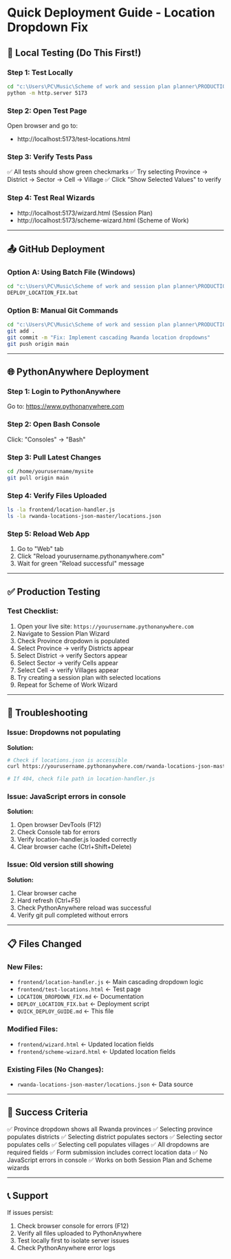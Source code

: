 # Quick Deployment Guide - Location Dropdown Fix

## 🚀 Local Testing (Do This First!)

### Step 1: Test Locally
```bash
cd "c:\Users\PC\Music\Scheme of work and session plan planner\PRODUCTION_READY\frontend"
python -m http.server 5173
```

### Step 2: Open Test Page
Open browser and go to:
- http://localhost:5173/test-locations.html

### Step 3: Verify Tests Pass
✅ All tests should show green checkmarks
✅ Try selecting Province → District → Sector → Cell → Village
✅ Click "Show Selected Values" to verify

### Step 4: Test Real Wizards
- http://localhost:5173/wizard.html (Session Plan)
- http://localhost:5173/scheme-wizard.html (Scheme of Work)

---

## 📤 GitHub Deployment

### Option A: Using Batch File (Windows)
```bash
cd "c:\Users\PC\Music\Scheme of work and session plan planner\PRODUCTION_READY"
DEPLOY_LOCATION_FIX.bat
```

### Option B: Manual Git Commands
```bash
cd "c:\Users\PC\Music\Scheme of work and session plan planner\PRODUCTION_READY"
git add .
git commit -m "Fix: Implement cascading Rwanda location dropdowns"
git push origin main
```

---

## 🌐 PythonAnywhere Deployment

### Step 1: Login to PythonAnywhere
Go to: https://www.pythonanywhere.com

### Step 2: Open Bash Console
Click: "Consoles" → "Bash"

### Step 3: Pull Latest Changes
```bash
cd /home/yourusername/mysite
git pull origin main
```

### Step 4: Verify Files Uploaded
```bash
ls -la frontend/location-handler.js
ls -la rwanda-locations-json-master/locations.json
```

### Step 5: Reload Web App
1. Go to "Web" tab
2. Click "Reload yourusername.pythonanywhere.com"
3. Wait for green "Reload successful" message

---

## ✅ Production Testing

### Test Checklist:
1. Open your live site: `https://yourusername.pythonanywhere.com`
2. Navigate to Session Plan Wizard
3. Check Province dropdown is populated
4. Select Province → verify Districts appear
5. Select District → verify Sectors appear
6. Select Sector → verify Cells appear
7. Select Cell → verify Villages appear
8. Try creating a session plan with selected locations
9. Repeat for Scheme of Work Wizard

---

## 🔧 Troubleshooting

### Issue: Dropdowns not populating
**Solution:**
```bash
# Check if locations.json is accessible
curl https://yourusername.pythonanywhere.com/rwanda-locations-json-master/locations.json

# If 404, check file path in location-handler.js
```

### Issue: JavaScript errors in console
**Solution:**
1. Open browser DevTools (F12)
2. Check Console tab for errors
3. Verify location-handler.js loaded correctly
4. Clear browser cache (Ctrl+Shift+Delete)

### Issue: Old version still showing
**Solution:**
1. Clear browser cache
2. Hard refresh (Ctrl+F5)
3. Check PythonAnywhere reload was successful
4. Verify git pull completed without errors

---

## 📋 Files Changed

### New Files:
- `frontend/location-handler.js` ← Main cascading dropdown logic
- `frontend/test-locations.html` ← Test page
- `LOCATION_DROPDOWN_FIX.md` ← Documentation
- `DEPLOY_LOCATION_FIX.bat` ← Deployment script
- `QUICK_DEPLOY_GUIDE.md` ← This file

### Modified Files:
- `frontend/wizard.html` ← Updated location fields
- `frontend/scheme-wizard.html` ← Updated location fields

### Existing Files (No Changes):
- `rwanda-locations-json-master/locations.json` ← Data source

---

## 🎯 Success Criteria

✅ Province dropdown shows all Rwanda provinces
✅ Selecting province populates districts
✅ Selecting district populates sectors
✅ Selecting sector populates cells
✅ Selecting cell populates villages
✅ All dropdowns are required fields
✅ Form submission includes correct location data
✅ No JavaScript errors in console
✅ Works on both Session Plan and Scheme wizards

---

## 📞 Support

If issues persist:
1. Check browser console for errors (F12)
2. Verify all files uploaded to PythonAnywhere
3. Test locally first to isolate server issues
4. Check PythonAnywhere error logs
